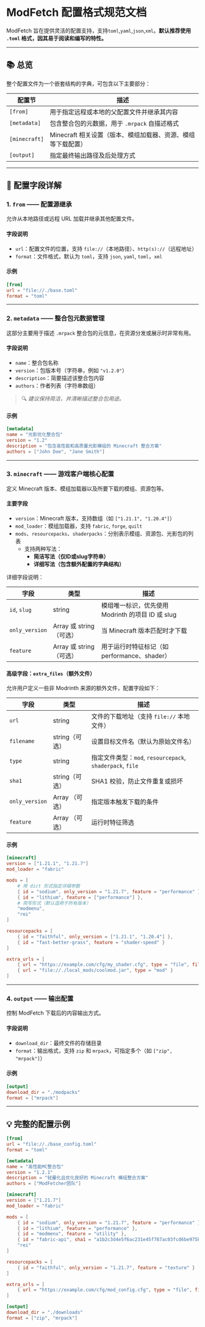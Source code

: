 # **ModFetch 配置格式规范文档**

ModFetch 旨在提供灵活的配置支持，支持`toml`,`yaml`,`json`,`xml`。**默认推荐使用 `.toml` 格式，因其易于阅读和编写的特性。**

---

## 📚 总览

整个配置文件为一个嵌套结构的字典，可包含以下主要部分：

| **配置节**    | **描述**                                                     |
| ------------- | ------------------------------------------------------------ |
| `[from]`      | 用于指定远程或本地的父配置文件并继承其内容                   |
| `[metadata]`  | 包含整合包的元数据，用于 `.mrpack` 自描述格式                |
| `[minecraft]` | Minecraft 相关设置（版本、模组加载器、资源、模组等下载配置） |
| `[output]`    | 指定最终输出路径及后处理方式                                 |

---

## 🔧 配置字段详解

### 1. `from` —— 配置源继承

允许从本地路径或远程 URL 加载并继承其他配置文件。

#### **字段说明**

- `url`：配置文件的位置，支持 `file://`（本地路径）、`http(s)://`（远程地址）
- `format`：文件格式，默认为 `toml`，支持 `json`, `yaml`, `toml`，`xml`

#### **示例**
```toml
[from]
url = "file://./base.toml"
format = "toml"
```

---

### 2. `metadata` —— 整合包元数据管理

这部分主要用于描述 `.mrpack` 整合包的元信息，在资源分发或展示时非常有用。

#### **字段说明**

- `name`：整合包名称
- `version`：包版本号（字符串，例如 `"v1.2.0"`）
- `description`：简要描述该整合包内容
- `authors`：作者列表（字符串数组）

> 🔍 *建议保持简洁，并清晰描述整合包用途。*

#### **示例**
```toml
[metadata]
name = "光影优化整合包"
version = "1.2"
description = "包含高性能和高质量光影模组的 Minecraft 整合方案"
authors = ["John Doe", "Jane Smith"]
```

---

### 3. `minecraft` —— 游戏客户端核心配置

定义 Minecraft 版本、模组加载器以及所要下载的模组、资源包等。

#### **主要字段**

- `version`：Minecraft 版本，支持数组（如 `["1.21.1", "1.20.4"]`）
- `mod_loader`：模组加载器，支持 `fabric`, `forge`, `quilt`
- `mods`、`resourcepacks`、`shaderpacks`：分别表示模组、资源包、光影包的列表
    - 支持两种写法：
        - **简洁写法（仅ID或slug字符串）**
        - **详细写法（包含额外配置的字典结构）**

详细字段说明：

| 字段           | 类型                    | 描述                                                        |
| -------------- | ----------------------- | ----------------------------------------------------------- |
| `id`, `slug`   | string                  | 模组唯一标识，优先使用 Modrinth 的项目 ID 或 slug           |
| `only_version` | Array<String> 或 string （可选）| 当 Minecraft 版本匹配时才下载      |
| `feature`      | Array<String> 或 string （可选） | 用于运行时特征标记（如 performance、shader） |

#### **高级字段：`extra_files`（额外文件）**

允许用户定义一些非 Modrinth 来源的额外文件，配置字段如下：

| 字段           | 类型           | 描述                                                      |
| -------------- | -------------- | --------------------------------------------------------- |
| `url`          | string         | 文件的下载地址（支持 `file://` 本地文件）                 |
| `filename`     | string（可选） | 设置目标文件名（默认为原始文件名）                        |
| `type`         | string         | 指定文件类型：`mod`, `resourcepack`, `shaderpack`, `file` |
| `sha1`         | string（可选） | SHA1 校验，防止文件重复或损坏                             |
| `only_version` | Array<String> （可选） | 指定版本触发下载的条件                       |
| `feature`      | Array<String> （可选） | 运行时特征筛选                          |

#### **示例**
```toml
[minecraft]
version = ["1.21.1", "1.21.7"]
mod_loader = "fabric"

mods = [
    # 用 dict 形式指定详细参数
    { id = "sodium", only_version = "1.21.7", feature = "performance" },
    { id = "lithium", feature = ["performance"] },
    # 简写形式（默认适用于所有版本）
    "modmenu",
    "rei"
]

resourcepacks = [
    { id = "faithful", only_version = ["1.21.1", "1.20.4"] },
    { id = "fast-better-grass", feature = "shader-speed" }
]

extra_urls = [
    { url = "https://example.com/cfg/my_shader.cfg", type = "file", filename = "shader_config.txt", only_version = "1.21.1" },
    { url = "file://./local_mods/coolmod.jar", type = "mod" }
]
```

---

### 4. `output` —— 输出配置

控制 ModFetch 下载后的内容输出方式。

#### **字段说明**

- `download_dir`：最终文件的存储目录
- `format`：输出格式，支持 `zip` 和 `mrpack`，可指定多个（如 `["zip", "mrpack"]`）

#### **示例**
```toml
[output]
download_dir = "./modpacks"
format = ["mrpack"]
```

---

## 💡 完整的配置示例

```toml
[from]
url = "file://./base_config.toml"
format = "toml"

[metadata]
name = "高性能MC整合包"
version = "1.2.1"
description = "轻量化且优化良好的 Minecraft 模组整合方案"
authors = ["ModFetcher团队"]

[minecraft]
version = ["1.21.7"]
mod_loader = "fabric"

mods = [
    { id = "sodium", only_version = "1.21.7", feature = "performance" },
    { id = "lithium", feature = "performance" },
    { id = "modmenu", feature = "utility" },
    { id = "fabric-api", sha1 = "a1b2c3d4e5f6ac231e45f787ac03fcd6be975b33" },
    "rei"
]

resourcepacks = [
    { id = "faithful", only_version = "1.21.7", feature = "texture" }
]

extra_urls = [
    { url = "https://example.com/cfg/mod_config.cfg", type = "file", filename = "mod_settings.cfg", only_version = "1.21.7" }
]

[output]
download_dir = "./downloads"
format = ["zip", "mrpack"]
```
